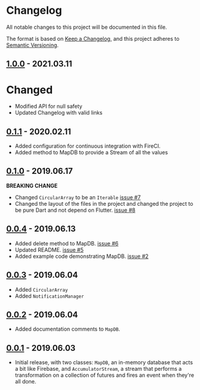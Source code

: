 # Changelog

All notable changes to this project will be documented in this file.

The format is based on [Keep a Changelog](https://keepachangelog.com/en/1.0.0/),
and this project adheres to [Semantic Versioning](https://semver.org/spec/v2.0.0.html).

## [1.0.0] - 2021.03.11

# Changed

- Modified API for null safety
- Updated Changelog with valid links

## [0.1.1] - 2020.02.11

* Added configuration for continuous integration with FireCI.
* Added method to MapDB to provide a Stream of all the values

## [0.1.0] - 2019.06.17

__BREAKING CHANGE__
* Changed `CircularArray` to be an `Iterable` [issue #7](https://github.com/sbeitzel/qbcps_flutter/issues/7)
* Changed the layout of the files in the project and changed the project to be
pure Dart and not depend on Flutter. [issue #8](https://github.com/sbeitzel/qbcps_flutter/issues/8)

## [0.0.4] - 2019.06.13

* Added delete method to MapDB. [issue #6](https://github.com/sbeitzel/qbcps_flutter/issues/6)
* Updated README. [issue #5](https://github.com/sbeitzel/qbcps_flutter/issues/5)
* Added example code demonstrating MapDB. [issue #2](https://github.com/sbeitzel/qbcps_flutter/issues/2)

## [0.0.3] - 2019.06.04

* Added `CircularArray`
* Added `NotificationManager`

## [0.0.2] - 2019.06.04

* Added documentation comments to `MapDB`.

## [0.0.1] - 2019.06.03

* Initial release, with two classes: `MapDB`, an in-memory database that acts a bit like Firebase,
and `AccumulatorStream`, a stream that performs a transformation on a collection of futures and fires
an event when they're all done.

[1.0.0]: https://github.com/sbeitzel/qbcps_flutter/compare/0.1.1...1.0.0
[0.1.1]: https://github.com/sbeitzel/qbcps_flutter/compare/0.1.0...0.1.1
[0.1.0]: https://github.com/sbeitzel/qbcps_flutter/compare/0.0.4...0.1.0
[0.0.4]: https://github.com/sbeitzel/qbcps_flutter/compare/0.0.3...0.0.4
[0.0.3]: https://github.com/sbeitzel/qbcps_flutter/compare/0.0.2...0.0.3
[0.0.2]: https://github.com/sbeitzel/qbcps_flutter/compare/0.0.1...0.0.2
[0.0.1]: https://github.com/sbeitzel/qbcps_flutter/releases/tag/0.0.1
